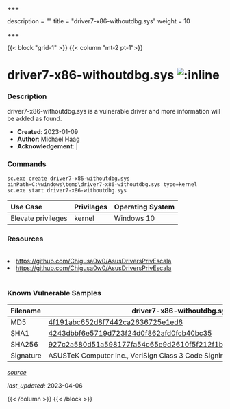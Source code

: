 +++

description = ""
title = "driver7-x86-withoutdbg.sys"
weight = 10

+++


{{< block "grid-1" >}}
{{< column "mt-2 pt-1">}}


# driver7-x86-withoutdbg.sys ![:inline](/images/twitter_verified.png) 


### Description

driver7-x86-withoutdbg.sys is a vulnerable driver and more information will be added as found.

- **Created**: 2023-01-09
- **Author**: Michael Haag
- **Acknowledgement**:  | [](https://twitter.com/)

### Commands

```
sc.exe create driver7-x86-withoutdbg.sys binPath=C:\windows\temp\driver7-x86-withoutdbg.sys type=kernel
sc.exe start driver7-x86-withoutdbg.sys
```

| Use Case | Privilages | Operating System | 
|:---- | ---- | ---- |
| Elevate privileges | kernel | Windows 10 |

### Resources
<br>
<li><a href=" https://github.com/Chigusa0w0/AsusDriversPrivEscala"> https://github.com/Chigusa0w0/AsusDriversPrivEscala</a></li>
<li><a href="https://github.com/Chigusa0w0/AsusDriversPrivEscala">https://github.com/Chigusa0w0/AsusDriversPrivEscala</a></li>
<br>

### Known Vulnerable Samples

| Filename | driver7-x86-withoutdbg.sys |
|:---- | ---- | 
| MD5 | <a href="https://www.virustotal.com/gui/file/4f191abc652d8f7442ca2636725e1ed6">4f191abc652d8f7442ca2636725e1ed6</a> |
| SHA1 | <a href="https://www.virustotal.com/gui/file/4243dbbf6e5719d723f24d0f862afd0fcb40bc35">4243dbbf6e5719d723f24d0f862afd0fcb40bc35</a> |
| SHA256 | <a href="https://www.virustotal.com/gui/file/927c2a580d51a598177fa54c65e9d2610f5f212f1b6cb2fbf2740b64368f010a">927c2a580d51a598177fa54c65e9d2610f5f212f1b6cb2fbf2740b64368f010a</a> |
| Signature | ASUSTeK Computer Inc., VeriSign Class 3 Code Signing 2010 CA, VeriSign   |


[*source*](https://github.com/magicsword-io/LOLDrivers/tree/main/yaml/driver7-x86-withoutdbg.yaml)

*last_updated:* 2023-04-06








{{< /column >}}
{{< /block >}}
